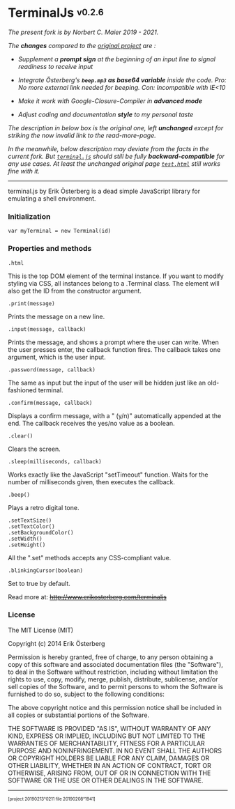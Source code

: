 ﻿# TerminalJs <sup><sub>v0.2.6</sub></sup>

_The present fork is by Norbert C. Maier 2019 - 2021._

_The **changes** compared to the
 [original project](https://github.com/eosterberg/terminaljs) are :_

- _Supplement a **prompt sign** at the beginning of an input line to signal readiness to receive input_

- _Integrate Österberg's **`beep.mp3` as base64 variable** inside the code.
   Pro: No more external link needed for beeping.
   Con: Incompatible with IE<10_

- _Make it work with Google-Closure-Compiler in **advanced mode**_

- _Adjust coding and documentation **style** to my personal taste_

_The description in below box is the original one, left **unchanged**
except for striking the now invalid link to the read-more-page._

_In the meanwhile, below description may deviate from the facts in the current fork.
But [`terminal.js`](./terminal.js)
should still be fully **backward-compatible** for any use cases.
At least the unchanged original page [`test.html`](./test.html) still works fine with it._

---

terminal.js by Erik Österberg is a dead simple JavaScript library for emulating a shell environment.

### Initialization

    var myTerminal = new Terminal(id)

### Properties and methods

    .html
This is the top DOM element of the terminal instance. If you want to modify styling via CSS, all instances belong to a .Terminal class. The element will also get the ID from the constructor argument.

    .print(message)
Prints the message on a new line.

    .input(message, callback)
Prints the message, and shows a prompt where the user can write. When the user presses enter, the callback function fires. The callback takes one argument, which is the user input.

    .password(message, callback)
The same as input but the input of the user will be hidden just like an old-fashioned terminal.

    .confirm(message, callback)
Displays a confirm message, with a " (y/n)" automatically appended at the end. The callback receives the yes/no value as a boolean.

    .clear()
Clears the screen.

    .sleep(milliseconds, callback)
Works exactly like the JavaScript "setTimeout" function. Waits for the number of milliseconds given, then executes the callback.

    .beep()
Plays a retro digital tone.

    .setTextSize()
    .setTextColor()
    .setBackgroundColor()
    .setWidth()
    .setHeight()
All the ".set" methods accepts any CSS-compliant value.

    .blinkingCursor(boolean)
Set to true by default.

Read more at: <del>http://www.erikosterberg.com/terminaljs</del>

### License

The MIT License (MIT)

Copyright (c) 2014 Erik Österberg

Permission is hereby granted, free of charge, to any person obtaining a copy
of this software and associated documentation files (the "Software"), to deal
in the Software without restriction, including without limitation the rights
to use, copy, modify, merge, publish, distribute, sublicense, and/or sell
copies of the Software, and to permit persons to whom the Software is
furnished to do so, subject to the following conditions:

The above copyright notice and this permission notice shall be included in all
copies or substantial portions of the Software.

THE SOFTWARE IS PROVIDED "AS IS", WITHOUT WARRANTY OF ANY KIND, EXPRESS OR
IMPLIED, INCLUDING BUT NOT LIMITED TO THE WARRANTIES OF MERCHANTABILITY,
FITNESS FOR A PARTICULAR PURPOSE AND NONINFRINGEMENT. IN NO EVENT SHALL THE
AUTHORS OR COPYRIGHT HOLDERS BE LIABLE FOR ANY CLAIM, DAMAGES OR OTHER
LIABILITY, WHETHER IN AN ACTION OF CONTRACT, TORT OR OTHERWISE, ARISING FROM,
OUT OF OR IN CONNECTION WITH THE SOFTWARE OR THE USE OR OTHER DEALINGS IN THE
SOFTWARE.

---

<sup><sub>[project 20190213°0211 file 20190208°1941]</sub></sup>
